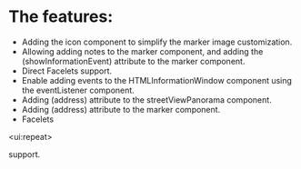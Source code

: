 # The features:

  * Adding the icon component to simplify the marker image customization.
  * Allowing adding notes to the marker component, and adding the (showInformationEvent) attribute to the marker component.
  * Direct Facelets support.
  * Enable adding events to the HTMLInformationWindow component using the eventListener component.
  * Adding (address) attribute to the streetViewPanorama component.
  * Adding (address) attribute to the marker component.
  * Facelets 

&lt;ui:repeat&gt;

 support.